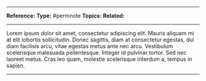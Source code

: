 ----

**Reference:**
**Type:** #permnote
**Topics:**
**Related:**

----

Lorem ipsum dolor sit amet, consectetur adipiscing elit. Mauris aliquam mi at elit lobortis sollicitudin. Donec sagittis, diam at consectetur egestas, dui diam facilisis arcu, vitae egestas metus ante nec arcu. Vestibulum scelerisque malesuada pellentesque. Integer id pulvinar tortor. Sed nec laoreet metus. Cras leo quam, molestie scelerisque interdum a, tempus in sapien.

----

